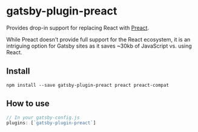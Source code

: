 # gatsby-plugin-preact

Provides drop-in support for replacing React with [Preact](https://preactjs.com/).

While Preact doesn't provide full support for the React ecosystem, it is an
intriguing option for Gatsby sites as it saves ~30kb of JavaScript vs. using
React.

## Install

`npm install --save gatsby-plugin-preact preact preact-compat`

## How to use

```javascript
// In your gatsby-config.js
plugins: [`gatsby-plugin-preact`]
```
